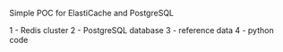 Simple POC for ElastiCache and PostgreSQL

1 - Redis cluster
2 - PostgreSQL database
3 - reference data
4 - python code



